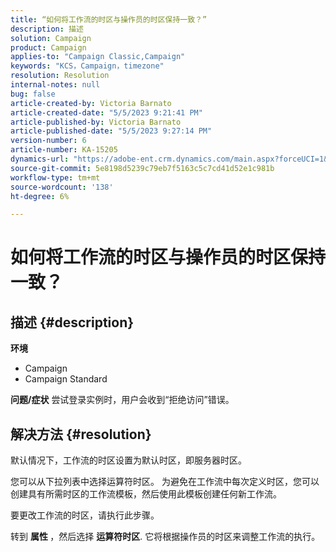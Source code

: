 ```yaml
---
title: “如何将工作流的时区与操作员的时区保持一致？”
description: 描述
solution: Campaign
product: Campaign
applies-to: "Campaign Classic,Campaign"
keywords: "KCS，Campaign，timezone"
resolution: Resolution
internal-notes: null
bug: false
article-created-by: Victoria Barnato
article-created-date: "5/5/2023 9:21:41 PM"
article-published-by: Victoria Barnato
article-published-date: "5/5/2023 9:27:14 PM"
version-number: 6
article-number: KA-15205
dynamics-url: "https://adobe-ent.crm.dynamics.com/main.aspx?forceUCI=1&pagetype=entityrecord&etn=knowledgearticle&id=55fdf5cd-8aeb-ed11-a7c6-6045bd0065f9"
source-git-commit: 5e8198d5239c79eb7f5163c5c7cd41d52e1c981b
workflow-type: tm+mt
source-wordcount: '138'
ht-degree: 6%

---
```


# 如何将工作流的时区与操作员的时区保持一致？

## 描述 {#description}

<b>环境</b>
- Campaign
- Campaign Standard


<b>问题/症状</b>
尝试登录实例时，用户会收到“拒绝访问”错误。


## 解决方法 {#resolution}






默认情况下，工作流的时区设置为默认时区，即服务器时区。



您可以从下拉列表中选择运算符时区。 为避免在工作流中每次定义时区，您可以创建具有所需时区的工作流模板，然后使用此模板创建任何新工作流。



要更改工作流的时区，请执行此步骤。



转到 <b>属性 </b>，然后选择 <b>运算符时区</b>. 它将根据操作员的时区来调整工作流的执行。


